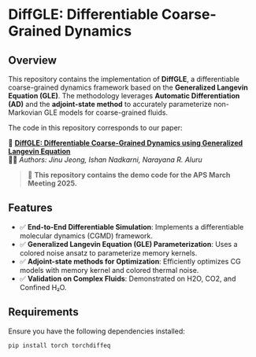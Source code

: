 # DiffGLE: Differentiable Coarse-Grained Dynamics

## Overview
This repository contains the implementation of **DiffGLE**, a differentiable coarse-grained dynamics framework based on the **Generalized Langevin Equation (GLE)**. The methodology leverages **Automatic Differentiation (AD)** and the **adjoint-state method** to accurately parameterize non-Markovian GLE models for coarse-grained fluids.

The code in this repository corresponds to our paper:

📄 **[DiffGLE: Differentiable Coarse-Grained Dynamics using Generalized Langevin Equation](https://arxiv.org/abs/2410.08424)**  
👨‍🔬 *Authors: Jinu Jeong, Ishan Nadkarni, Narayana R. Aluru*  

> 🔬 **This repository contains the demo code for the APS March Meeting 2025.**

## Features
- ✅ **End-to-End Differentiable Simulation**: Implements a differentiable molecular dynamics (CGMD) framework.
- ✅ **Generalized Langevin Equation (GLE) Parameterization**: Uses a colored noise ansatz to parameterize memory kernels.
- ✅ **Adjoint-state methods for Optimization**: Efficiently optimizes CG models with memory kernel and colored thermal noise.
- ✅ **Validation on Complex Fluids**: Demonstrated on H2O, CO2, and Confined H₂O.

## Requirements
Ensure you have the following dependencies installed:

```bash
pip install torch torchdiffeq
